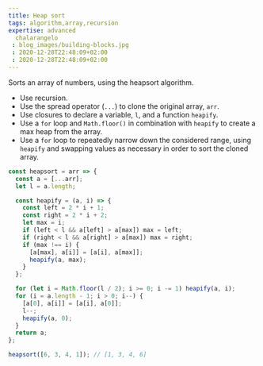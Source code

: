 ```yaml
---
title: Heap sort
tags: algorithm,array,recursion
expertise: advanced
  chalarangelo
 : blog_images/building-blocks.jpg
 : 2020-12-28T22:48:09+02:00
 : 2020-12-28T22:48:09+02:00
---
```


Sorts an array of numbers, using the heapsort algorithm.

- Use recursion.
- Use the spread operator (`...`) to clone the original array, `arr`.
- Use closures to declare a variable, `l`, and a function `heapify`.
- Use a `for` loop and `Math.floor()` in combination with `heapify` to create a max heap from the array.
- Use a `for` loop to repeatedly narrow down the considered range, using `heapify` and swapping values as necessary in order to sort the cloned array.

```js
const heapsort = arr => {
  const a = [...arr];
  let l = a.length;

  const heapify = (a, i) => {
    const left = 2 * i + 1;
    const right = 2 * i + 2;
    let max = i;
    if (left < l && a[left] > a[max]) max = left;
    if (right < l && a[right] > a[max]) max = right;
    if (max !== i) {
      [a[max], a[i]] = [a[i], a[max]];
      heapify(a, max);
    }
  };

  for (let i = Math.floor(l / 2); i >= 0; i -= 1) heapify(a, i);
  for (i = a.length - 1; i > 0; i--) {
    [a[0], a[i]] = [a[i], a[0]];
    l--;
    heapify(a, 0);
  }
  return a;
};
```

```js
heapsort([6, 3, 4, 1]); // [1, 3, 4, 6]
```
